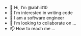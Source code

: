 - 👋 Hi, I’m @abhiit10
- 👀 I’m interested in writing code 
- 🌱 I am a software engineer 
- 💞️ I’m looking to collaborate on ...
- 📫 How to reach me ...

<!---
abhiit10/abhiit10 is a ✨ special ✨ repository because its `README.md` (this file) appears on your GitHub profile.
You can click the Preview link to take a look at your changes.
--->
